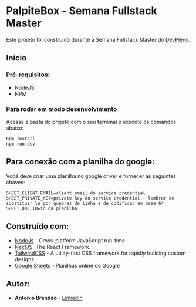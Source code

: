 # PalpiteBox - Semana Fullstack Master

Este projeto foi construído durante a Semana Fullstack Master do [DevPleno](https://devpleno.com).

## Início


### Pré-requisitos:

* NodeJS
* NPM

### Para rodar em modo desenvolvimento

Acesse a pasta do projeto com o seu terminal e execute os comandos abaixo:

```
npm install
npm run dev
```

## Para conexão com a planilha do google:

Você deve criar uma planilha no google driver e fornecer as seguintes chaves:

```
SHEET_CLIENT_EMAIL=client email do service credential
SHEET_PRIVATE_KEY=private key do service credential - lembrar de substituir \n por quebras de linha e de codificar em base 64
SHEET_DOC_ID=id da planilha
```

## Construído com:

* [NodeJs](https://nodejs.dev/) - Cross-platform JavaScript run-time
* [NextJS](https://nextjs.org/) -The React Framework.
* [TailwindCSS](https://tailwindcss.com/) - A utility-first CSS framework for
rapidly building custom designs.
* [Google Sheets](https://drive.google.com) - Planilhas online do Google

## Autor:

* **Antonio Brandão** - [LinkedIn](https://www.linkedin.com/in/antonio-brandão-ba173960)